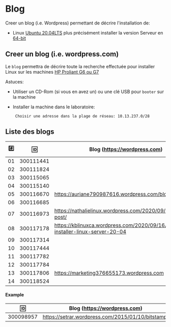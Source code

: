 
# Blog


Creer un blog (i.e. Wordpress) permettant de décrire l'installation de:

* Linux [Ubuntu 20.04LTS](https://releases.ubuntu.com/20.04/) plus précisément installer la version  Serveur en [64-bit](https://releases.ubuntu.com/20.04/ubuntu-20.04.1-live-server-amd64.iso)

## Creer un blog (i.e. wordpress.com)

Le `blog` permettra de décrire toute la recherche effectuée pour installer Linux sur les machines [HP Proliant G6 ou G7](https://github.com/CollegeBoreal/Laboratoires/tree/master/3202/proliant)

Astuces: 

* Utiliser un CD-Rom (si vous en avez un) ou une clé USB pour `booter` sur la machine

* Installer la machine dans le laboratoire:

       Choisir une adresse dans la plage de réseau: 10.13.237.0/28
       
## Liste des blogs

|:hash:| :id:      |   Blog (https://wordpress.com)                                                    | Serveur Local| Serveur Ext. |
|------|-----------|-----------------------------------------------------------------------------------|--------------|--------------|
| 01   | 300111441 |                                                                                   | 10.13.237.?  | 10.13.?.?  |
| 02   | 300111824 |                                                                                   | 10.13.237.?  | 10.13.?.?  |
| 03   | 300115065 |                                                                                   | 10.13.237.?  | 10.13.?.?  |
| 04   | 300115140 |                                                                                   | 10.13.237.?  | 10.13.?.?  |
| 05   | 300116670 | https://auriane790987616.wordpress.com/blog                                       | 10.13.237.?  | 10.13.?.?  |
| 06   | 300116685 |                                                                                   | 10.13.237.?  | 10.13.?.?  |
| 07   | 300116973 | https://nathalielinux.wordpress.com/2020/09/14/example-post/                      | 10.13.237.23 |10.13.2.24 |
| 08   | 300117178 | https://kblinuxca.wordpress.com/2020/09/16/comment-installer-linux-server-20-04   | 10.13.237.15  | 10.13.0.15 |
| 09   | 300117314 |                                                                                   | 10.13.237.?  | 10.13.?.?  |
| 10   | 300117444 |                                                                                   | 10.13.237.?  | 10.13.?.?  |
| 11   | 300117782 |                                                                                   | 10.13.237.?  | 10.13.?.?  |
| 12   | 300117784 |                                                                                   | 10.13.237.?  | 10.13.?.?  |
| 13   | 300117806 | https://marketing376655173.wordpress.com                                          | 10.13.237.?  | 10.13.?.?  |
| 14   | 300118524 |                                                                                   | 10.13.237.?  | 10.13.?.?  |


#### Example

| :id:      |   Blog (https://wordpress.com)                          |
|-----------|---------------------------------------------------------|
| 300098957 | https://setrar.wordpress.com/2015/01/10/bitstamp/       | 


